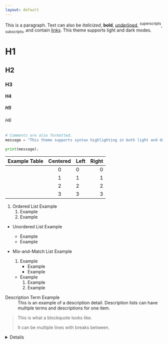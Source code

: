 ```yaml
---
layout: default
---
```

 
 This is a paragraph. Text can also be *italicized*, **bold**, <ins>underlined</ins>, <sup>superscripts</sup>, <sub>subscripts</sub>, and contain [links](/). This theme supports light and dark modes.

# H1

## H2

### H3

#### H4

##### H5

###### H6

```python
# Comments are also formatted.
message = "This theme supports syntax highlighting in both light and dark modes.";

print(message);
```

| Example Table | Centered | Left | Right |
|:--------------|:--------:|:-----|------:|
|               |     0    |   0  |   0   |
|               |     1    |   1  |   1   |
|               |     2    |   2  |   2   |
|               |     3    |   3  |   3   |

1. Ordered List Example
    1. Example
    2. Example

- Unordered List Example
    - Example
    - Example

- Mix-and-Match List Example
    1. Example
        - Example
        - Example
    - Example
        1. Example
        2. Example

<dl>
    <dt>Description Term Example</dt>
    <dd>This is an example of a description detail. Description lists can have multiple terms and descriptions for one item.</dd>
</dl>

> This is what a blockquote looks like.
>
> It can be multiple lines with breaks between.

<details>
    <summary>Details</summary>
    Elements can be hidden by placing them here. Detail elements can be set to be opened by default.
</details>
